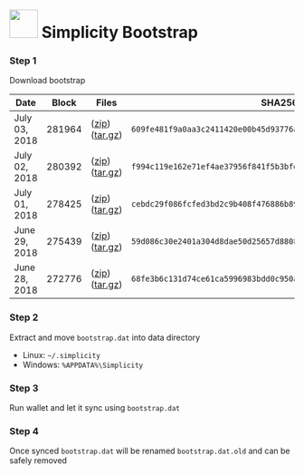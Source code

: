 # <img src="https://i.imgur.com/EVMMO6N.jpg" width="50"> Simplicity Bootstrap

### Step 1
Download bootstrap

| Date  | Block | Files | SHA256 |
| --- | --- | --- | --- |
| July 03, 2018 | 281964 | ([zip](https://transfer.sh/7Zpgp/bootstrap.zip)) ([tar.gz](https://transfer.sh/4Y5Gd/bootstrap.tar.gz)) | `609fe481f9a0aa3c2411420e00b45d93776a3fa6af1c8da65df59334f70c56b8` |
| July 02, 2018 | 280392 | ([zip](https://transfer.sh/acOJE/bootstrap.zip)) ([tar.gz](https://transfer.sh/SUTzz/bootstrap.tar.gz)) | `f994c119e162e71ef4ae37956f841f5b3bfdac339c062c05694b1bb92b58c4f5` |
| July 01, 2018 | 278425 | ([zip](https://transfer.sh/159OGl/bootstrap.zip)) ([tar.gz](https://transfer.sh/107dsE/bootstrap.tar.gz)) | `cebdc29f086fcfed3bd2c9b408f476886b8905787fca754d43d8304e26ae9715` |
| June 29, 2018 | 275439 | ([zip](https://transfer.sh/KeDh5/bootstrap.zip)) ([tar.gz](https://transfer.sh/lYujp/bootstrap.tar.gz)) | `59d086c30e2401a304d8dae50d25657d880877ce39a05bc4622554ac909b7606` |
| June 28, 2018 | 272776 | ([zip](https://transfer.sh/V1lvc/bootstrap.zip)) ([tar.gz](https://transfer.sh/gtWik/bootstrap.tar.gz)) | `68fe3b6c131d74ce61ca5996983bdd0c950a4c9327b7e1c83c1f391be41df1ed` |

### Step 2
Extract and move `bootstrap.dat` into data directory

* Linux: `~/.simplicity`
* Windows: `%APPDATA%\Simplicity`

### Step 3
Run wallet and let it sync using `bootstrap.dat`

### Step 4
Once synced `bootstrap.dat` will be renamed `bootstrap.dat.old` and can be safely removed
